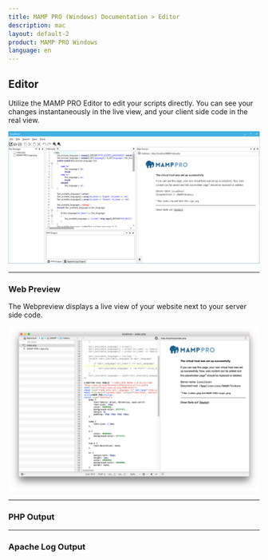 ```yaml
---
title: MAMP PRO (Windows) Documentation > Editor
description: mac
layout: default-2
product: MAMP PRO Windows
language: en
---
```


## Editor

Utilize the MAMP PRO Editor to edit your scripts directly. You can see your changes instantaneously in the live view, and your client side code in the real view.

![MAMP](/en/MAMP-PRO-Windows/Editor/Editor.png)


---


### Web Preview

The Webpreview displays a live view of your website next to your server side code. 

![MAMP](/en/MAMP-PRO-Mac/Editor/liveView.png)

---

### PHP Output

---

### Apache Log Output

